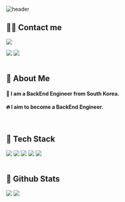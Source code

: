 <div>
  
  <!--Header-->
  ![header](https://capsule-render.vercel.app/api?type=waving&color=gradient&height=300&section=header&text=Kwon's%20GitHub%20%F0%9F%A4%97)

</div>

<div>
  <!--Body-->
  
  ## 🧑‍💻 Contact me
  <a href=mailto:sosiluv@gmail.com> <img src="https://img.shields.io/badge/sosiluv@gmail.com-EA4335?style=flat&logo=Gmail&logoColor=white&link=mailto:sosiluv@gmail.com"> </a>
  
  
  <a href="블로그 주소"><img src="https://img.shields.io/badge/My tech blog-A9BCF5?style=flat-square&logo=GitHub Sponsors&logoColor=white&link=블로그 주소"/></a>
  <a href="인스타그램 주소" target="_blank"><img src="https://img.shields.io/badge/Instagram-E4405F?style=flat-square&logo=Instagram&logoColor=white"/></a>
  <br/><br/>
  
  ## 👀 About Me
  #### :raising_hand: I am a BackEnd Engineer from South Korea.<br/>
  #### :fire: I aim to become a BackEnd Engineer.<br/>
  <br/>
  
  ## 🧱 Tech Stack
  <img src="https://img.shields.io/badge/jQuery-0769AD?style=flat&logo=jQuery&logoColor=white">
  <img src="https://img.shields.io/badge/Oracle-F80000?style=flat&logo=Oracle&logoColor=white">
  <img src="https://img.shields.io/badge/React-61DAFB?style=flat&logo=React&logoColor=white">
  <img src="https://img.shields.io/badge/Spring-6DB33F?style=flat&logo=Spring&logoColor=white">
  <img src="https://img.shields.io/badge/SpringBoot-6DB33F?style=flat&logo=SpringBoot&logoColor=white">
  <br/><br/>
  
  ## 🤔 Github Stats
  ![](https://github-readme-stats.vercel.app/api?username=sosiluv)
  [![](https://github-readme-stats.vercel.app/api/top-langs/?username=sosiluv&show_icons=true&hide_border=true&title_color=004386&icon_color=004386&layout=compact)](https://github.com/sosiluv)
  
</div>

<!--
**Jiyu-Kim/Jiyu-Kim** is a ✨ _special_ ✨ repository because its `README.md` (this file) appears on your GitHub profile.

Here are some ideas to get you started:
- Hi there 👋
- 🔭 I’m currently working on ...
- 🌱 I’m currently learning ...
- 👯 I’m looking to collaborate on ...
- 🤔 I’m looking for help with ...
- 💬 Ask me about ...
- 📫 How to reach me: ...
- 😄 Pronouns: ...
- ⚡ Fun fact: ...
-->
